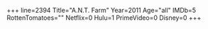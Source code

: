 +++
line=2394
Title="A.N.T. Farm"
Year=2011
Age="all"
IMDb=5
RottenTomatoes=""
Netflix=0
Hulu=1
PrimeVideo=0
Disney=0
+++

